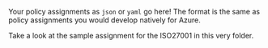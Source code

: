 Your policy assignments as `json` or `yaml` go here! The format is the same as policy assignments
you would develop natively for Azure.

Take a look at the sample assignment for the ISO27001 in this very folder.